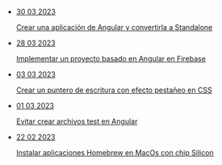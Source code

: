 <ul class="posts">
  <li class="post">
    <a href="/create-an-angular-application-and-convert-it-to-standalone">
      <p class="date">30 03 2023</p>
      Crear una aplicación de Angular y convertirla a Standalone
    </a>
  </li>
  <li class="post">
    <a href="/deploy-an-angular-based-project-in-firebase">
      <p class="date">28 03 2023</p>
      Implementar un proyecto basado en Angular en Firebase
    </a>
  </li>
  <li class="post">
    <a href="/create-a-blinking-typing-pointer-in-css">
      <p class="date">03 03 2023</p>
      Crear un puntero de escritura con efecto pestañeo en CSS
    </a>
  </li>
  <li class="post">
    <a href="/avoid-creating-test-files-in-angular">
      <p class="date">01 03 2023</p>
      Evitar crear archivos test en Angular
    </a>
  </li>
  <li class="post">
    <a href="/install-homebrew-applications-on-macos-with-silicon-chip">
      <p class="date">22 02 2023</p>
      Instalar aplicaciones Homebrew en MacOs con chip Silicon
    </a>
  </li>
</ul>